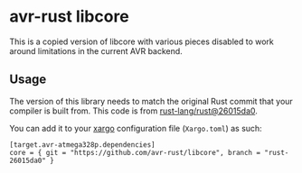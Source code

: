 # avr-rust libcore

This is a copied version of libcore with various pieces disabled to work around limitations in the current AVR backend.

## Usage

The version of this library needs to match the original Rust commit
that your compiler is built from. This code is from
[rust-lang/rust@26015da0][fork-point].

You can add it to your [xargo][] configuration file (`Xargo.toml`) as such:

```
[target.avr-atmega328p.dependencies]
core = { git = "https://github.com/avr-rust/libcore", branch = "rust-26015da0" }
```

[fork-point]: https://github.com/rust-lang/rust/commit/26015da01497b4014fc4f2ecedee5a7090c354e6
[xargo]: https://github.com/japaric/xargo
